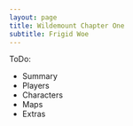 ```yaml
---
layout: page
title: Wildemount Chapter One
subtitle: Frigid Woe
---
```


ToDo:
- Summary
- Players
- Characters
- Maps
- Extras